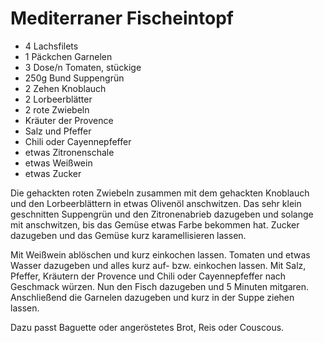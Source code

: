 Mediterraner Fischeintopf
=========================

* 4 Lachsfilets
* 1 Päckchen Garnelen
* 3 Dose/n Tomaten, stückige
* 250g Bund Suppengrün
* 2 Zehen Knoblauch
* 2 Lorbeerblätter
* 2 rote Zwiebeln
* Kräuter der Provence
* Salz und Pfeffer
* Chili oder Cayennepfeffer
* etwas Zitronenschale
* etwas Weißwein
* etwas Zucker

Die gehackten roten Zwiebeln zusammen mit dem gehackten Knoblauch und den Lorbeerblättern in etwas Olivenöl anschwitzen. Das sehr klein geschnitten Suppengrün und den Zitronenabrieb dazugeben und solange mit anschwitzen, bis das Gemüse etwas Farbe bekommen hat. Zucker dazugeben und das Gemüse kurz karamellisieren lassen.

Mit Weißwein ablöschen und kurz einkochen lassen. Tomaten und etwas Wasser dazugeben und alles kurz auf- bzw. einkochen lassen. Mit Salz, Pfeffer, Kräutern der Provence und Chili oder Cayennepfeffer nach Geschmack würzen. Nun den Fisch dazugeben und 5 Minuten mitgaren. Anschließend die Garnelen dazugeben und kurz in der Suppe ziehen lassen.

Dazu passt Baguette oder angeröstetes Brot, Reis oder Couscous.